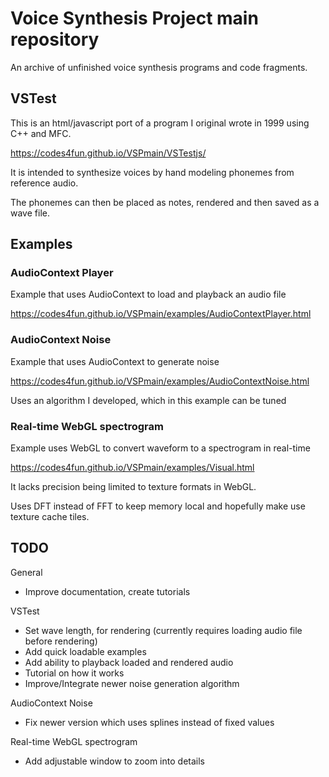 # Voice Synthesis Project main repository

 An archive of unfinished voice synthesis programs and code fragments.

## VSTest

This is an html/javascript port of a program I original wrote in 1999 using C++ and MFC.

https://codes4fun.github.io/VSPmain/VSTestjs/

It is intended to synthesize voices by hand modeling phonemes from reference audio.

The phonemes can then be placed as notes, rendered and then saved as a wave file.

## Examples

### AudioContext Player

Example that uses AudioContext to load and playback an audio file

https://codes4fun.github.io/VSPmain/examples/AudioContextPlayer.html

### AudioContext Noise

Example that uses AudioContext to generate noise

https://codes4fun.github.io/VSPmain/examples/AudioContextNoise.html

Uses an algorithm I developed, which in this example can be tuned

### Real-time WebGL spectrogram

Example uses WebGL to convert waveform to a spectrogram in real-time

https://codes4fun.github.io/VSPmain/examples/Visual.html

It lacks precision being limited to texture formats in WebGL.

Uses DFT instead of FFT to keep memory local and hopefully make use texture cache tiles.

## TODO

General
* Improve documentation, create tutorials

VSTest
* Set wave length, for rendering (currently requires loading audio file before rendering)
* Add quick loadable examples
* Add ability to playback loaded and rendered audio
* Tutorial on how it works
* Improve/Integrate newer noise generation algorithm

AudioContext Noise
* Fix newer version which uses splines instead of fixed values

Real-time WebGL spectrogram
* Add adjustable window to zoom into details
